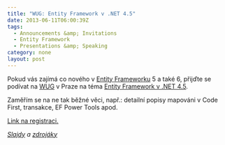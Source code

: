 ```yaml
---
title: "WUG: Entity Framework v .NET 4.5"
date: 2013-06-11T06:00:39Z
tags:
  - Announcements &amp; Invitations
  - Entity Framework
  - Presentations &amp; Speaking
category: none
layout: post
---
```

Pokud vás zajímá co nového v [Entity Frameworku][1] 5 a také 6, přijďte se podívat na [WUG][2] v Praze na téma [Entity Framework v .NET 4.5][3].

<!-- excerpt -->

Zaměřím se na ne tak běžné věci, např.: detailní popisy mapováni v Code First, transakce, EF Power Tools apod.

[Link na registraci.][4]

_[Slajdy][5] a [zdrojáky][6]_

[1]: http://msdn.com/ef
[2]: http://www.wug.cz
[3]: http://wug.cz/praha/akce/591-Entity-Framework-v-NET-4-5
[4]: http://wug.cz/praha/akce/591-Entity-Framework-v-NET-4-5
[5]: http://i.blog.cincura.net/wug-ef5-6.pdf
[6]: http://i.blog.cincura.net/ConsoleApplication2.7z